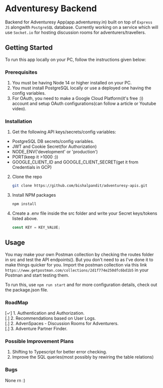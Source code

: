 # Adventuresy Backend

Backend for Adventuresy App(app.adventuresy.in) built on top of `Express JS` alongwith `PostgreSQL` database. Currently working on a service which will use `Socket.io` for hosting discussion rooms for adventurers/travellers.


<!-- GETTING STARTED -->
## Getting Started

To run this app locally on your PC, follow the instructions given below:

### Prerequisites

1. You must be having Node 14 or higher installed on your PC.
2. You must install PostgreSQL locally or use a deployed one having the config variables.
3. For OAuth, you need to make a Google Cloud Platform(it's free :)) account and setup OAuth configurations(can follow a article or Youtube video).

### Installation

1. Get the following API keys/secrets/config variables:
 * PostgreSQL DB secrets/config variables.
 * JWT and Cookie Secret(for Authorization)
 * NODE_ENV('development' or 'production')
 * PORT(keep it >1000 :))
 * GOOGLE_CLIENT_ID and GOOGLE_CLIENT_SECRET(get it from Credentials in GCP)

2. Clone the repo
   ```sh
   git clone https://github.com/bishalpandit/adventuresy-apis.git
   ```
3. Install NPM packages
   ```sh
   npm install
   ```
4. Create a .env file inside the src folder and write your Secret keys/tokens listed above.
   ```js
   const KEY = KEY_VALUE;
   ```


<!-- USAGE EXAMPLES -->
## Usage

You may make your own Postman collection by checking the routes folder in src and test the API endpoints(). But you don't need to as I've done it to make
things quicker for  you. Import the postman collection via this link ```https://www.getpostman.com/collections/2d1f774e250dfc6bd1b5``` in your Postman and start testing them.

To run this, use ```npm run start``` and for more configuration details, check out the package.json file.

### RoadMap
[&check;] 1. Authentication and Authorization. </br>
[.] 2. Recommendations based on User Logs. </br>
[.] 2. AdvenSpaces - Discussion Rooms for Adventurers. </br>
[.] 3. Adventure Partner Finder.

### Possible Improvement Plans
1. Shifting to Typescript for better error checking.
2. Improve the SQL queries(most possibly by rewiring the table relations)

### Bugs
None rn :)
